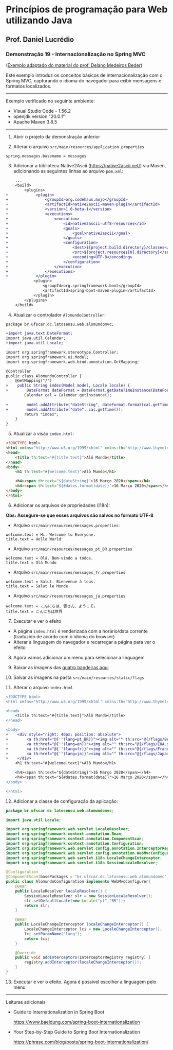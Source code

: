 # Princípios de programação para Web utilizando Java
## Prof. Daniel Lucrédio

### Demonstração 19 - Internacionalização no Spring MVC

([Exemplo adaptado do material do prof. Delano Medeiros Beder](https://raw.githubusercontent.com/delanobeder/DSW1/master/Modulo06/Roteiro06-02.md))

Este exemplo introduz os conceitos básicos de internacionalização com o Spring MVC, capturando o idioma do navegador para exibir mensagens e formatos localizados.

<hr>

Exemplo verificado no seguinte ambiente:

- Visual Studio Code - 1.56.2
- openjdk version "20.0.1"
- Apache Maven 3.8.5

<hr>

1. Abrir o projeto da demonstração anterior

2. Alterar o arquivo `src/main/resources/application.properties`

```properties
spring.messages.basename = messages
```

3. Adicionar a biblioteca Native2Ascii (https://native2ascii.net/) via Maven, adicionando as seguintes linhas ao arquivo `pom.xml`:

```diff
    ...
    <build>
        <plugins>
+            <plugin>
+                <groupId>org.codehaus.mojo</groupId>
+                <artifactId>native2ascii-maven-plugin</artifactId>
+                <version>1.0-beta-1</version>
+                <executions>
+                    <execution>
+                        <id>native2ascii-utf8-resources</id>
+                        <goals>
+                            <goal>native2ascii</goal>
+                        </goals>
+                        <configuration>
+                            <dest>${project.build.directory}/classes</dest>
+                            <src>${project.resources[0].directory}</src>
+                            <encoding>UTF-8</encoding>
+                        </configuration>
+                    </execution>
+                </executions>
+            </plugin>
            <plugin>
                <groupId>org.springframework.boot</groupId>
                <artifactId>spring-boot-maven-plugin</artifactId>
            </plugin>
        </plugins>
    </build>
```

4. Atualizar o controlador `AlomundoController`:

```diff
package br.ufscar.dc.latosensu.web.alomundomvc;

+import java.text.DateFormat;
import java.util.Calendar;
+import java.util.Locale;

import org.springframework.stereotype.Controller;
import org.springframework.ui.Model;
import org.springframework.web.bind.annotation.GetMapping;

@Controller
public class AlomundoController {
    @GetMapping("/")
+    public String index(Model model, Locale locale) {
+        DateFormat dateFormat = DateFormat.getDateTimeInstance(DateFormat.LONG, DateFormat.FULL, locale);
        Calendar cal = Calendar.getInstance();
    
+        model.addAttribute("dateString", dateFormat.format(cal.getTime()));
+        model.addAttribute("date", cal.getTime());      
        return "index";
    }
}
```

5. Atualizar a visão `index.html`:

```html
<!DOCTYPE html>
<html xmlns="http://www.w3.org/1999/xhtml" xmlns:th="http://www.thymeleaf.org">
<head>
    <title th:text="#{title.text}">Alô Mundo</title>
</head>
<body>
    <h1 th:text="#{welcome.text}">Alô Mundo</h1>

    <h4><span th:text="${dateString}">16 Março 2020</span></h4>
    <h4><span th:text="${#dates.format(date)}">16 Março 2020</span></h4>
</body>
</html>
```

6. Adicionar os arquivos de propriedades (I18n):

**Obs: Assegure-se que esses arquivos são salvos no formato UTF-8**

- Arquivo `src/main/resources/messages.properties`:

```properties
welcome.text = Hi. Welcome to Everyone.
title.text = Hello World
```

- Arquivo `src/main/resources/messages_pt_BR.properties`

```properties
welcome.text = Olá. Bem-vindo a todos.
title.text = Olá Mundo
```

- Arquivo `src/main/resources/messages_fr.properties`	

```properties
welcome.text = Salut. Bienvenue à tous.
title.text = Salut le Monde
```

- Arquivo `src/main/resources/messages_ja.properties`	

```properties
welcome.text = こんにちは、皆さん、ようこそ。
title.text = こんにちは世界
```

7. Executar e ver o efeito

- A página `index.html` é renderizada com a horário/data corrente (traduzido de acordo com o idioma do browser)
- Alterar a linguagem do navegador e recarregar a página para ver o efeito

8. Agora vamos adicionar um menu para selecionar a linguagem

9. Baixar as imagens das [quatro bandeiras aqui](./resources/)

10. Salvar as imagens na pasta `src/main/resources/static/flags`

11. Alterar o arquivo `index.html`

```diff
<!DOCTYPE html>
<html xmlns="http://www.w3.org/1999/xhtml" xmlns:th="http://www.thymeleaf.org">

<head>
    <title th:text="#{title.text}">Alô Mundo</title>
</head>

<body>
+    <div style="right: 40px; position: absolute">
+        <a th:href="@{''(lang=pt_BR)}"><img alt="" th:src="@{/flags/Brasil.gif}" style="width: 50px;" /></a>
+        <a th:href="@{''(lang=en)}"><img alt="" th:src="@{/flags/EUA.gif}" style="width: 50px;" /></a>
+        <a th:href="@{''(lang=fr)}"><img alt="" th:src="@{/flags/Franca.gif}" style="width: 50px;" /></a>
+        <a th:href="@{''(lang=ja)}"><img alt="" th:src="@{/flags/Japao.gif}" style="width: 50px;" /></a>
+    </div>
    <h1 th:text="#{welcome.text}">Alô Mundo</h1>

    <h4><span th:text="${dateString}">16 Março 2020</span></h4>
    <h4><span th:text="${#dates.format(date)}">16 Março 2020</span></h4>
</body>

</html>
```

12. Adicionar a classe de configuração da aplicação:

```java
package br.ufscar.dc.latosensu.web.alomundomvc;

import java.util.Locale;

import org.springframework.web.servlet.LocaleResolver;
import org.springframework.context.annotation.Bean;
import org.springframework.context.annotation.ComponentScan;
import org.springframework.context.annotation.Configuration;
import org.springframework.web.servlet.config.annotation.InterceptorRegistry;
import org.springframework.web.servlet.config.annotation.WebMvcConfigurer;
import org.springframework.web.servlet.i18n.LocaleChangeInterceptor;
import org.springframework.web.servlet.i18n.SessionLocaleResolver;

@Configuration
@ComponentScan(basePackages = "br.ufscar.dc.latosensu.web.alomundomvc")
public class AlomundoConfiguration implements WebMvcConfigurer{
    @Bean
    public LocaleResolver localeResolver() {
        SessionLocaleResolver slr = new SessionLocaleResolver();
        slr.setDefaultLocale(new Locale("pt","BR"));
        return slr;
    }

    @Bean
    public LocaleChangeInterceptor localeChangeInterceptor() {
        LocaleChangeInterceptor lci = new LocaleChangeInterceptor();
        lci.setParamName("lang");
        return lci;
    }

    @Override
    public void addInterceptors(InterceptorRegistry registry) {
        registry.addInterceptor(localeChangeInterceptor());
    }
}
```

13. Executar e ver o efeito. Agora é possível escolher a linguagem pelo menu

---

Leituras adicionais

- Guide to Internationalization in Spring Boot
  
  https://www.baeldung.com/spring-boot-internationalization



- Your Step-by-Step Guide to Spring Boot Internationalization

  https://phrase.com/blog/posts/spring-boot-internationalization/
